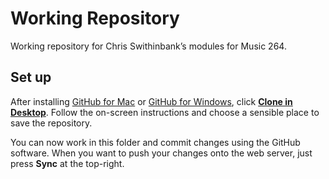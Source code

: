 # Working Repository
Working repository for Chris Swithinbank’s modules for Music 264.

## Set up
After installing [GitHub for Mac](https://mac.github.com/) or [GitHub for Windows](https://windows.github.com/), click **[Clone in Desktop](github-mac://openRepo/https://github.com/mus264/chris-swithinbank)**. Follow the on-screen instructions and choose a sensible place to save the repository.

You can now work in this folder and commit changes using the GitHub software. When you want to push your changes onto the web server, just press **Sync** at the top-right.
